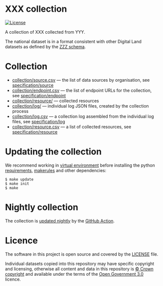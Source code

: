 # XXX collection

[![License](https://img.shields.io/github/license/mashape/apistatus.svg)](https://github.com/digital-land/brownfield-land/blob/master/LICENSE)

A collection of XXX collected from YYY.

The national dataset is in a format consistent with other Digital Land datasets as defined by the [ZZZ schema](https://digital-land.github.io/specification/schema//).

# Collection

* [collection/source.csv](collection/source.csv) — the list of data sources by organisation, see [specification/source](https://digital-land.github.io/specification/schema/source/)
* [collection/endpoint.csv](collection/endpoint.csv) — the list of endpoint URLs for the collection, see [specification/endpoint](https://digital-land.github.io/specification/schema/endpoint)
* [collection/resource/](collection/resource/) — collected resources
* [collection/log/](collection/log/) — individual log JSON files, created by the collection process
* [collection/log.csv](collection/log.csv) — a collection log assembled from the individual log files, see [specification/log](https://digital-land.github.io/specification/schema/log)
* [collection/resource.csv](collection/resource.csv) — a list of collected resources, see [specification/resource](https://digital-land.github.io/specification/schema/resource)

# Updating the collection

We recommend working in [virtual environment](http://docs.python-guide.org/en/latest/dev/virtualenvs/) before installing the python [requirements](requirements.txt), [makerules](https://github.com/digital-land/makerules) and other dependencies:

    $ make update
    $ make init
    $ make

# Nightly collection

The collection is [updated nightly](https://github.com/digital-land/brownfield-land-collection-new/actions) by the [GitHub Action](.github/workflows/run.yml).

# Licence

The software in this project is open source and covered by the [LICENSE](LICENSE) file.

Individual datasets copied into this repository may have specific copyright and licensing, otherwise all content and data in this repository is
[© Crown copyright](http://www.nationalarchives.gov.uk/information-management/re-using-public-sector-information/copyright-and-re-use/crown-copyright/)
and available under the terms of the [Open Government 3.0](https://www.nationalarchives.gov.uk/doc/open-government-licence/version/3/) licence.
